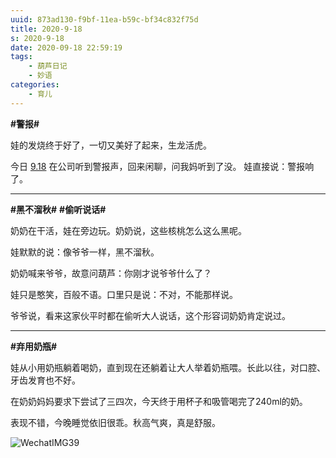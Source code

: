 ```yaml
---
uuid: 873ad130-f9bf-11ea-b59c-bf34c832f75d
title: 2020-9-18
s: 2020-9-18
date: 2020-09-18 22:59:19
tags:
	- 葫芦日记
	- 妙语
categories:
	- 育儿
---
```




**\#警报\#**

娃的发烧终于好了，一切又美好了起来，生龙活虎。

今日 [9.18](https://baike.baidu.com/item/%E4%B9%9D%C2%B7%E4%B8%80%E5%85%AB%E4%BA%8B%E5%8F%98/2573930?fromtitle=9.18&fromid=1557032&fr=aladdi) 在公司听到警报声，回来闲聊，问我妈听到了没。
娃直接说：警报响了。

---



**\#黑不溜秋\#**  **\#偷听说话\#**

奶奶在干活，娃在旁边玩。奶奶说，这些核桃怎么这么黑呢。

娃默默的说：像爷爷一样，黑不溜秋。

奶奶喊来爷爷，故意问葫芦：你刚才说爷爷什么了？

娃只是憨笑，百般不语。口里只是说：不对，不能那样说。

爷爷说，看来这家伙平时都在偷听大人说话，这个形容词奶奶肯定说过。

---



**\#弃用奶瓶\#**

娃从小用奶瓶躺着喝奶，直到现在还躺着让大人举着奶瓶喂。长此以往，对口腔、牙齿发育也不好。

在奶奶妈妈要求下尝试了三四次，今天终于用杯子和吸管喝完了240ml的奶。

表现不错，今晚睡觉依旧很乖。秋高气爽，真是舒服。



![WechatIMG39](http://beiming-public.liupei.xin/typora-images/2020-9-18/WechatIMG39.jpg)

